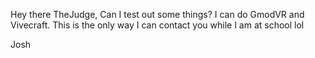 Hey there TheJudge, Can I test out some things? I can do GmodVR and Vivecraft. This is the only way I can contact you while I am at school lol

Josh
